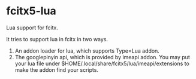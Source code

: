 fcitx5-lua
=====================================================
Lua support for fcitx.

It tries to support lua in fcitx in two ways.
1. An addon loader for lua, which supports Type=Lua addon.
2. The googlepinyin api, which is provided by imeapi addon. You may put your
   lua file under $HOME/.local/share/fcitx5/lua/imeapi/extensions to make the
   addon find your scripts.

